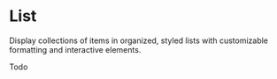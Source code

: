 # List

<Ingress>
Display collections of items in organized, styled lists with customizable formatting and interactive elements.
</Ingress>

Todo

<WidgetDocs Type="Ivy.List" ExtensionTypes="Ivy.WidgetBaseExtensions" SourceUrl="https://github.com/Ivy-Interactive/Ivy-Framework/blob/main/Ivy/Widgets/Lists/List.cs"/>
